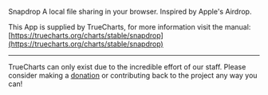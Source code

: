 Snapdrop A local file sharing in your browser. Inspired by Apple's Airdrop.

This App is supplied by TrueCharts, for more information visit the manual: [https://truecharts.org/charts/stable/snapdrop](https://truecharts.org/charts/stable/snapdrop)

---

TrueCharts can only exist due to the incredible effort of our staff.
Please consider making a [donation](https://truecharts.org/about/sponsor) or contributing back to the project any way you can!
